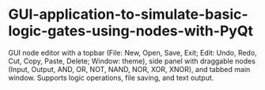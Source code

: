 # GUI-application-to-simulate-basic-logic-gates-using-nodes-with-PyQt
GUI node editor with a topbar (File: New, Open, Save, Exit; Edit: Undo, Redo, Cut, Copy, Paste, Delete; Window: theme), side panel with draggable nodes (Input, Output, AND, OR, NOT, NAND, NOR, XOR, XNOR), and tabbed main window. Supports logic operations, file saving, and text output.
